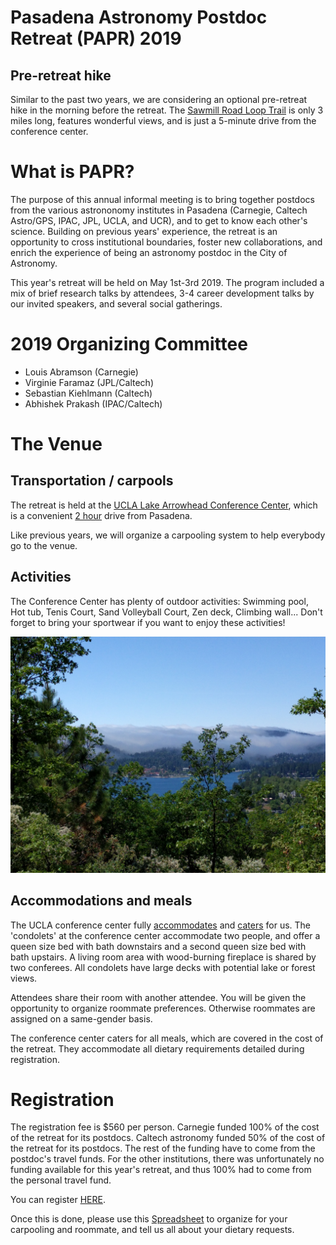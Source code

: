 # Pasadena Astronomy Postdoc Retreat (PAPR) 2019


## Pre-retreat hike

Similar to the past two years, we are considering an optional pre-retreat hike in the morning before the retreat. The [Sawmill Road Loop Trail](https://www.alltrails.com/explore/trail/us/california/sawmill-road-loop-trail) is only 3 miles long, features wonderful views, and is just a 5-minute drive from the conference center. 

# What is PAPR?

The purpose of this annual informal meeting is to bring together postdocs from the various astrononomy institutes in Pasadena (Carnegie, Caltech Astro/GPS, IPAC, JPL, UCLA, and UCR), and to get to know each other's science. Building on previous years' experience, the retreat is an opportunity to cross institutional boundaries, foster new collaborations, and enrich the experience of being an astronomy postdoc in the City of Astronomy.

This year's retreat will be held on May 1st-3rd 2019. The program included a mix of brief research talks by attendees, 3-4 career development talks by our invited speakers, and several social gatherings. 


# 2019 Organizing Committee

- Louis Abramson (Carnegie)
- Virginie Faramaz (JPL/Caltech)
- Sebastian Kiehlmann (Caltech)
- Abhishek Prakash (IPAC/Caltech)


# The Venue

## Transportation / carpools

The retreat is held at the  [UCLA Lake Arrowhead Conference Center](http://lakearrowheadconferencecenter.ucla.edu/about/directions/), which is a convenient [2 hour](https://www.google.com/maps/dir/Pasadena,+California/UCLA+Lake+Arrowhead+Conference+Center,+850+Willow+Creek+Rd,+Lake+Arrowhead,+CA+92352/@34.1971218,-117.9448351,10z/data=!3m1!4b1!4m18!4m17!1m5!1m1!1s0x80c2c2dc38330b51:0x52b41161ad18f4a!2m2!1d-118.1445155!2d34.1477849!1m5!1m1!1s0x80c357e80a92254b:0xdc8a5a45759372b0!2m2!1d-117.1866611!2d34.2655173!2m3!6e0!7e2!8j1525865100!3e0) drive from Pasadena. 

Like previous years, we will organize a carpooling system to help everybody go to the venue.

## Activities
The Conference Center has plenty of outdoor activities: 
Swimming pool, Hot tub, Tenis Court, Sand Volleyball Court, Zen deck, Climbing wall...
Don't forget to bring your sportwear if you want to enjoy these activities!

<img src="IMG_20170510_110101.jpg" class="img-responsive" alt="">


## Accommodations and meals

The UCLA conference center fully [accommodates](http://lakearrowheadconferencecenter.ucla.edu/stay-at-ucla-lake-arrowhead-conference-center/) and [caters](http://lakearrowheadconferencecenter.ucla.edu/dining/) for us. The 'condolets' at the conference center accommodate two people, and offer a queen size bed with bath downstairs and a second queen size bed with bath upstairs. A living room area with wood-burning fireplace is shared by two conferees. All condolets have large decks with potential lake or forest views.

Attendees share their room with another attendee. You will be given the opportunity to organize roommate preferences. Otherwise roommates are assigned on a same-gender basis.

The conference center caters for all meals, which are covered in the cost of the retreat. They accommodate all dietary requirements detailed during registration.

# Registration

The registration fee is $560 per person.
Carnegie funded 100% of the cost of the retreat for its postdocs. 
Caltech astronomy funded 50% of the cost of the retreat for its postdocs. The rest of the funding have to come from the postdoc's travel funds.
For the other institutions, there was unfortunately no funding available for this year's retreat, and thus 100% had to come from the personal travel fund.

You can register [HERE](https://docs.google.com/forms/d/1b-TXC0h-4IIt-nCYeLHafxPaUaE96pouo6bDdY44AUE/viewform).

Once this is done, please use this [Spreadsheet](https://docs.google.com/spreadsheets/d/1io8sjX9Ml9ONeT7DLxd-KYh3D46dHtGQCnAMLuKJAoI/edit#gid=0) to organize for your carpooling and roommate, and tell us all about your dietary requests.
